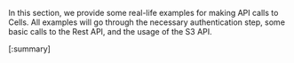 In this section, we provide some real-life examples for making API calls to Cells. All examples will go through the necessary authentication step, some basic calls to the Rest API, and the usage of the S3 API.

[:summary]
